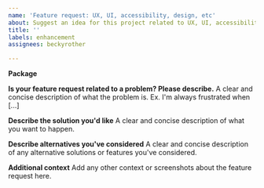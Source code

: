 ```yaml
---
name: 'Feature request: UX, UI, accessibility, design, etc'
about: Suggest an idea for this project related to UX, UI, accessibility, or design
title: ''
labels: enhancement
assignees: beckyrother

---
```


**Package**

**Is your feature request related to a problem? Please describe.**
A clear and concise description of what the problem is. Ex. I'm always frustrated when [...]

**Describe the solution you'd like**
A clear and concise description of what you want to happen.

**Describe alternatives you've considered**
A clear and concise description of any alternative solutions or features you've considered.

**Additional context**
Add any other context or screenshots about the feature request here.
